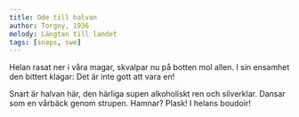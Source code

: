 ```yaml
---
title: Ode till halvan
author: Torgny, 1936
melody: Längtan till landet
tags: [snaps, swe]
---
```


Helan rasat ner i våra magar,
skvalpar nu på botten mol allen.
I sin ensamhet den bittert klagar:
Det är inte gott att vara en!

Snart är halvan här, den härliga supen
alkoholiskt ren och silverklar.
Dansar som en vårbäck genom strupen.
Hamnar? Plask! I helans boudoir!
